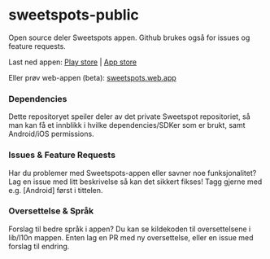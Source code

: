 # sweetspots-public
Open source deler Sweetspots appen. Github brukes også for issues og feature requests.

Last ned appen:
[Play store](https://play.google.com/store/apps/details?id=com.developments.samu.koye_kos)
|
[App store](https://apps.apple.com/no/app/sweetspots/id1580804633)

Eller prøv web-appen (beta):
[sweetspots.web.app](https://sweetspots.web.app)

### Dependencies
Dette repositoryet speiler deler av det private Sweetspot repositoriet, 
så man kan få et innblikk i hvilke dependencies/SDKer som er brukt, samt Android/iOS permissions.

### Issues & Feature Requests
Har du problemer med Sweetspots-appen eller savner noe funksjonalitet? Lag en issue med litt beskrivelse så kan det sikkert fikses! Tagg gjerne med e.g. [Android] først i tittelen.

### Oversettelse & Språk
Forslag til bedre språk i appen? Du kan se kildekoden til oversettelsene i lib/l10n mappen. Enten lag en PR med ny oversettelse, eller en issue med forslag til endring. 
